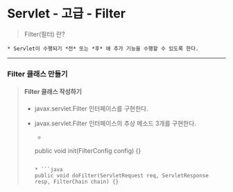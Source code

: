 # Servlet - 고급 - Filter

> Filter(필터) 란?

	* Servlet이 수행되기 *전* 또는 *후* 에 추가 기능을 수행할 수 있도록 한다.
	
---

### Filter 클래스 만들기

>	#### Filter 클래스 작성하기
>
>	* javax.servlet.Filter 인터페이스를 구현한다.
>	
>	* javax.servlet.Filter 인터페이스의 추상 메소드 3개를 구현한다.
>		
>		* ```java
>		public void init(FilterConfig config) {}
>		```
>				
>		* ```java
>		public void doFilter(ServletRequest req, ServletResponse resp, FilterChain chain) {}
>		```